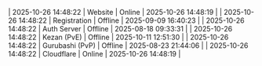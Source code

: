 | 2025-10-26 14:48:22 | Website | Online | 2025-10-26 14:48:19 |
| 2025-10-26 14:48:22 | Registration | Offline | 2025-09-09 16:40:23 |
| 2025-10-26 14:48:22 | Auth Server | Offline | 2025-08-18 09:33:31 |
| 2025-10-26 14:48:22 | Kezan (PvE) | Offline | 2025-10-11 12:51:30 |
| 2025-10-26 14:48:22 | Gurubashi (PvP) | Offline | 2025-08-23 21:44:06 |
| 2025-10-26 14:48:22 | Cloudflare | Online | 2025-10-26 14:48:19 |
